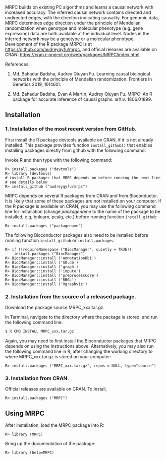 
MRPC builds on existing PC algorithms and learns a causal network with increased accuracy.  The inferred causal network contains directed and undirected edges, with the direction indicating causality.  For genomic data, MRPC determines edge direction under the principle of Mendelian randomization when genotype and molecular phenotype (e.g. gene expression) data are both available at the individual level. Nodes in the inferred network may be a genotype or a molecular phenotype.  
Development of the R package MRPC is at https://github.com/audreyqyfu/mrpc, and official releases are available on CRAN: https://cran.r-project.org/web/packages/MRPC/index.html.

References:

1. Md. Bahadur Badsha, Audrey Qiuyan Fu. Learning causal biological networks
with the principle of Mendelian randomization. Frontiers in Genetics 2019,
10(460).

2. Md. Bahadur Badsha, Evan A Martin, Audrey Qiuyan Fu. MRPC: An R package for accurate inference of causal graphs.  arXiv. 1806.01899.

## Installation

### 1. Installation of the most recent version from GitHub.

First install the R package devtools available on CRAN, if it is not already installed. This package provides function `install_github()` that enables installing packages directly from github with the following command.

Invoke R and then type with the following command:
```
R> install.packages ("devtools")
R> library (devtools)
# install R packages that MRPC depends on before running the next line 
# see details below
R> install_github ("audreyqyfu/mrpc")
```
MRPC depends on several R packages from CRAN and from Bioconductor.  It is likely that some of these packages are not installed on your computer.  If the R package is available on CRAN, you may use the following command line for installation (change _packagename_ to the name of the package to be installed, e.g, bnlearn, pcalg, etc.) before running function `install_github`:
```
R> install.packages ("packagename")
```

The following Bioconductor packages also need to be installed before running function `install_github` or `install.packages`:
```
R> if (!requireNamespace ("BiocManager", quietly = TRUE))
    install.packages ("BiocManager")
R> BiocManager::install ('AnnotationDbi')
R> BiocManager::install ('GO.db')
R> BiocManager::install ('graph')
R> BiocManager::install ('impute')
R> BiocManager::install ('preprocessCore')
R> BiocManager::install ('RBGL')
R> BiocManager::install ('Rgraphviz')
```
### 2. Installation from the source of a released package.

Download the package source MRPC_xxx.tar.gz.  

In Terminal, navigate to the directory where the package is stored, and run the following command line:
```bash
$ R CMD INSTALL MRPC_xxx.tar.gz
```
Again, you may need to first install the Bioconductor packages that MRPC depends on using the instructions above.
Alternatively, you may also run the following command line in R, after changing the working directory to where MRPC_xxx.tar.gz is stored on your computer:
```
R> install.packages ("MRPC_xxx.tar.gz", repos = NULL, type="source")
```
### 3. Installation from CRAN.

Official releases are available on CRAN.  To install,
```
R> install.packages ("MRPC")
```
## Using MRPC
After installation, load the MRPC package into R:
```
R> library (MRPC)
```
Bring up the documentation of the package:
```
R> library (help=MRPC)
```

